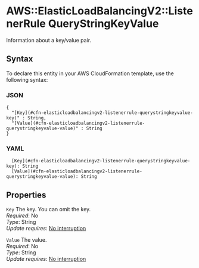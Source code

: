 # AWS::ElasticLoadBalancingV2::ListenerRule QueryStringKeyValue<a name="aws-properties-elasticloadbalancingv2-listenerrule-querystringkeyvalue"></a>

Information about a key/value pair\.

## Syntax<a name="aws-properties-elasticloadbalancingv2-listenerrule-querystringkeyvalue-syntax"></a>

To declare this entity in your AWS CloudFormation template, use the following syntax:

### JSON<a name="aws-properties-elasticloadbalancingv2-listenerrule-querystringkeyvalue-syntax.json"></a>

```
{
  "[Key](#cfn-elasticloadbalancingv2-listenerrule-querystringkeyvalue-key)" : String,
  "[Value](#cfn-elasticloadbalancingv2-listenerrule-querystringkeyvalue-value)" : String
}
```

### YAML<a name="aws-properties-elasticloadbalancingv2-listenerrule-querystringkeyvalue-syntax.yaml"></a>

```
  [Key](#cfn-elasticloadbalancingv2-listenerrule-querystringkeyvalue-key): String
  [Value](#cfn-elasticloadbalancingv2-listenerrule-querystringkeyvalue-value): String
```

## Properties<a name="aws-properties-elasticloadbalancingv2-listenerrule-querystringkeyvalue-properties"></a>

`Key`  <a name="cfn-elasticloadbalancingv2-listenerrule-querystringkeyvalue-key"></a>
The key\. You can omit the key\.  
*Required*: No  
*Type*: String  
*Update requires*: [No interruption](https://docs.aws.amazon.com/AWSCloudFormation/latest/UserGuide/using-cfn-updating-stacks-update-behaviors.html#update-no-interrupt)

`Value`  <a name="cfn-elasticloadbalancingv2-listenerrule-querystringkeyvalue-value"></a>
The value\.  
*Required*: No  
*Type*: String  
*Update requires*: [No interruption](https://docs.aws.amazon.com/AWSCloudFormation/latest/UserGuide/using-cfn-updating-stacks-update-behaviors.html#update-no-interrupt)